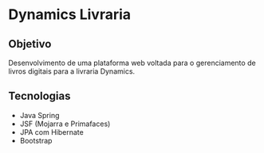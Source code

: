 # Dynamics Livraria

## Objetivo
Desenvolvimento de uma plataforma web voltada para o gerenciamento de livros digitais para a livraria Dynamics.

## Tecnologias
* Java Spring 
* JSF (Mojarra e Primafaces)
* JPA com Hibernate
* Bootstrap
